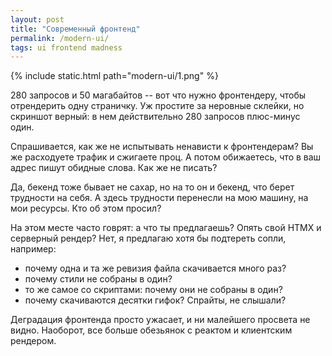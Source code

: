 ```yaml
---
layout: post
title: "Современный фронтенд"
permalink: /modern-ui/
tags: ui frontend madness
---
```


{% include static.html path="modern-ui/1.png" %}

280 запросов и 50 магабайтов -- вот что нужно фронтендеру, чтобы отрендерить
одну страничку. Уж простите за неровные склейки, но скриншот верный: в нем
действительно 280 запросов плюс-минус один.

Спрашивается, как же не испытывать ненависти к фронтендерам? Вы же расходуете
трафик и сжигаете проц. А потом обижаетесь, что в ваш адрес пишут обидные
слова. Как же не писать?

Да, бекенд тоже бывает не сахар, но на то он и бекенд, что берет трудности на
себя. А здесь трудности перенесли на мою машину, на мои ресурсы. Кто об этом
просил?

На этом месте часто говрят: а что ты предлагаешь? Опять свой HTMX и серверный
рендер? Нет, я предлагаю хотя бы подтереть сопли, например:

- почему одна и та же ревизия файла скачивается много раз?
- почему стили не собраны в один?
- то же самое со скриптами: почему они не собраны в один?
- почему скачиваются десятки гифок? Спрайты, не слышали?

Деградация фронтенда просто ужасает, и ни малейшего просвета не видно. Наоборот,
все больше обезьянок с реактом и клиентским рендером.
